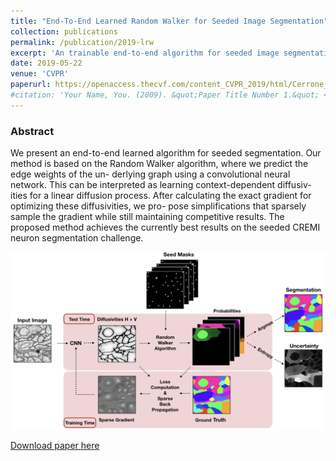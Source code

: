 ```yaml
---
title: "End-To-End Learned Random Walker for Seeded Image Segmentation"
collection: publications
permalink: /publication/2019-lrw
excerpt: 'An trainable end-to-end algorithm for seeded image segmentation'
date: 2019-05-22
venue: 'CVPR'
paperurl: https://openaccess.thecvf.com/content_CVPR_2019/html/Cerrone_End-To-End_Learned_Random_Walker_for_Seeded_Image_Segmentation_CVPR_2019_paper.html
#citation: 'Your Name, You. (2009). &quot;Paper Title Number 1.&quot; <i>Journal 1</i>. 1(1).'
---
```

### Abstract
We present an end-to-end learned algorithm for seeded segmentation. Our method is based on the Random Walker algorithm, where we predict the edge weights of the un- derlying graph using a convolutional neural network. This can be interpreted as learning context-dependent diffusiv- ities for a linear diffusion process. After calculating the exact gradient for optimizing these diffusivities, we pro- pose simplifications that sparsely sample the gradient while still maintaining competitive results. The proposed method achieves the currently best results on the seeded CREMI neuron segmentation challenge.

![alt text](../images/main_lrw.png)


[Download paper here](https://openaccess.thecvf.com/content_CVPR_2019/html/Cerrone_End-To-End_Learned_Random_Walker_for_Seeded_Image_Segmentation_CVPR_2019_paper.html)